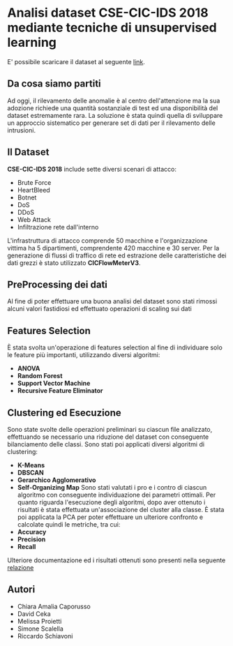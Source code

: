 # Analisi dataset CSE-CIC-IDS 2018 mediante tecniche di unsupervised learning
E' possibile scaricare il dataset al seguente [link](https://www.unb.ca/cic/datasets/ids-2018.html).

## Da cosa siamo partiti
Ad oggi, il rilevamento delle anomalie è al centro dell'attenzione ma la sua adozione richiede una quantità sostanziale di test ed una disponibilità del dataset estremamente rara. La soluzione è stata quindi quella di sviluppare un approccio sistematico per generare set di dati per il rilevamento delle intrusioni.

## Il Dataset
**CSE-CIC-IDS 2018** include sette diversi scenari di attacco:
+ Brute Force
+ HeartBleed
+ Botnet
+ DoS
+ DDoS
+ Web Attack
+ Infiltrazione rete dall'interno

L'infrastruttura di attacco comprende 50 macchine e l'organizzazione vittima ha 5 dipartimenti, comprendente 420 macchine e 30 server. Per la generazione di flussi di traffico di rete ed estrazione delle caratteristiche dei dati grezzi è stato utilizzato **CICFlowMeterV3**.

## PreProcessing dei dati
Al fine di poter effettuare una buona analisi del dataset sono stati rimossi alcuni valori fastidiosi ed effettuato operazioni di scaling sui dati

## Features Selection
È stata svolta un'operazione di features selection al fine di individuare solo le feature più importanti, utilizzando diversi algoritmi: 
+ **ANOVA**
+ **Random Forest**
+ **Support Vector Machine**
+ **Recursive Feature Eliminator**

## Clustering ed Esecuzione
Sono state svolte delle operazioni preliminari su ciascun file analizzato, effettuando se necessario una riduzione del dataset con conseguente bilanciamento delle classi. Sono stati poi applicati diversi algoritmi di clustering:
+ **K-Means**
+ **DBSCAN**
+ **Gerarchico Agglomerativo**
+ **Self-Organizing Map**
Sono stati valutati i pro e i contro di ciascun algoritmo con conseguente individuazione dei parametri ottimali.
Per quanto riguarda l'esecuzione degli algoritmi, dopo aver ottenuto i risultati è stata effettuata un'associazione del cluster alla classe. È stata poi applicata la PCA per poter effettuare un ulteriore confronto e calcolate quindi le metriche, tra cui:
+ **Accuracy**
+ **Precision**
+ **Recall**

Ulteriore documentazione ed i risultati ottenuti sono presenti nella seguente [relazione](https://github.com/ChiaraAmalia/AdvancedCyberSecurity/blob/main/Progetto_Advanced_Cybersecurity.pdf) 

## Autori
+ Chiara Amalia Caporusso
+ David Ceka
+ Melissa Proietti
+ Simone Scalella
+ Riccardo Schiavoni
